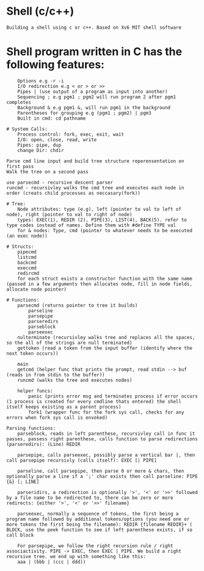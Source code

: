 # Shell (c/c++)
    Building a shell using c or c++. Based on Xv6 MIT shell software
    

# Shell program written in C has the following features:
        Options e.g -r -i
        I/O redirection e.g < or > or >> 
        Pipes | (use output of a program as input into another)
        Sequencing ; e.g pgm1 ; pgm2 will run program 2 after pgm1 completes
        Background & e.g pgm1 &, will run pgm1 in the background
        Parentheses for grouping e.g (pgm1 ; pgm2) | pgm3
        Built in cmd: cd pathname

    # System Calls:
        Process control: fork, exec, exit, wait
        I/O: open, close, read, write
        Pipes: pipe, dup
        change Dir: chdir

    Parse cmd line input and build tree structure reperensentation on first pass
    Walk the tree on a second pass

    use parsecmd - recursive descent parser
    runcmd - recursivley walks the cmd tree and executes each node in order (creats child processes as neccasary(fork))

    # Tree:
        Node attributes: type (e.g), left (pointer to val to left of node), right (pointer to val to right of node)
        types: EXEC(1), REDIR (2), PIPE(3), LIST(4), BACK(5). refer to type codes instead of names. Define them with #define TYPE val
        for & nodes: Type, cmd (pointer to whatever needs to be executed (an exec node))

    # Structs:
        pipecmd
        listcmd
        backcmd
        execcmd
        redircmd
        for each struct exists a constructor function with the same name (passed in a few arguments then allocates node, fill in node fields, allocate node pointer)

    # Functions:
        parsecmd (returns pointer to tree it builds)
            parseline
            parsepipe
            parseredirs
            parseblock
            parseexec
        nulterminate (recursivley walks tree and replaces all the spaces, so the all of the strings are null terminated)
        gettoken (read a token from the input buffer (identify where the next token occurs))

        main 
        getcmd (helper func that prints the prompt, read stdin --> buf (reads in from stdin to the buffer))
        runcmd (walks the tree and executes nodes)

        helper funcs: 
            panic (prints error msg and terminates process if error occurs (1 process is created for every cmdline thats entered) the shell itself keeps existing as a parent process)
            fork1 (wrapper func for the fork sys call, checks for any errors when fork sys call is envoked)

    Parsing functions:
        parseblock, reads in left parenthese, recursivley call in func it passes, passess right parenthese, calls function to parse redirections (parseredirs): (Line) REDIR

        parsepipe, calls parseexec, possibly parse a vertical bar |, then call parsepipe recursivly (calls itself): EXEC [| PIPE]

        parseline, call parsepipe, then parse 0 or more & chars, then optionally parse a line if a ';' char exists then call parseline: PIPE {&} [; LINE]

        parseridirs, a redirection is optionally '>', '<' or '>>' followed by a file name to be redirected to, there can be zero or more redirects: {either '>', '<' or '>>' filename}

        parseexec, normally a sequence of tokens, the first being a program name followed by additional tokens/options (you need one or more tokens the first being the filename): REDIR {filename REDIR}+ ( BLOCK, use the peek function to see if left parenthese exists, if so call block

        For parsepipe, we follow the right recursion rule / right associactivity. PIPE -> EXEC, then EXEC | PIPE. We build a right recursive tree. we end up with something like this: 
        aaa | (bbb | (ccc | ddd))




